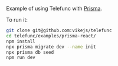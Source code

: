 Example of using Telefunc with [Prisma](https://www.prisma.io/).

To run it:

```bash
git clone git@github.com:vikejs/telefunc
cd telefunc/examples/prisma-react/
npm install
npx prisma migrate dev --name init
npx prisma db seed
npm run dev
```
